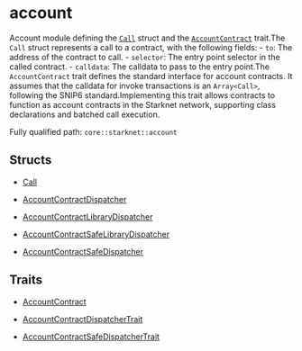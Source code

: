 # account

Account module defining the [`Call`](`Call`) struct and the [`AccountContract`](./core-starknet-account-AccountContract.md) trait.The `Call` struct represents a call to a contract, with the following fields: - `to`: The address of the contract to call. - `selector`: The entry point selector in the called contract. - `calldata`: The calldata to pass to the entry point.The `AccountContract` trait defines the standard interface for account contracts. It assumes that the calldata for invoke transactions is an `Array<Call>`, following the SNIP6 standard.Implementing this trait allows contracts to function as account contracts in the Starknet network, supporting class declarations and batched call execution.

Fully qualified path: `core::starknet::account`

## Structs

- [Call](./core-starknet-account-Call.md)

- [AccountContractDispatcher](./core-starknet-account-AccountContractDispatcher.md)

- [AccountContractLibraryDispatcher](./core-starknet-account-AccountContractLibraryDispatcher.md)

- [AccountContractSafeLibraryDispatcher](./core-starknet-account-AccountContractSafeLibraryDispatcher.md)

- [AccountContractSafeDispatcher](./core-starknet-account-AccountContractSafeDispatcher.md)

## Traits

- [AccountContract](./core-starknet-account-AccountContract.md)

- [AccountContractDispatcherTrait](./core-starknet-account-AccountContractDispatcherTrait.md)

- [AccountContractSafeDispatcherTrait](./core-starknet-account-AccountContractSafeDispatcherTrait.md)

